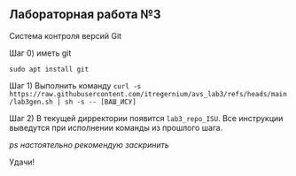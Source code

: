 ## Лабораторная работа №3

Система контроля версий Git

Шаг 0) иметь git

```sudo apt install git```

Шаг 1) Выполнить команду ```curl -s https://raw.githubusercontent.com/itregernium/avs_lab3/refs/heads/main/lab3gen.sh | sh -s -- [ВАШ_ИСУ]```

Шаг 2) В текущей дирректории появится ```lab3_repo_ISU```. Все инструкции выведутся при исполнении команды из прошлого шага. 

*ps настоятельно рекомендую заскринить*

Удачи!

